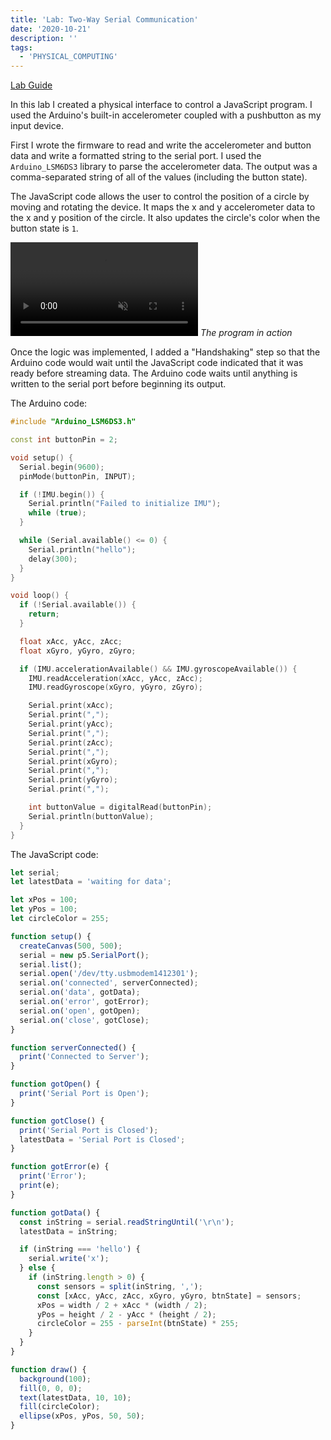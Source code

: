 ```yaml
---
title: 'Lab: Two-Way Serial Communication'
date: '2020-10-21'
description: ''
tags:
  - 'PHYSICAL_COMPUTING'
---
```


[Lab Guide](https://itp.nyu.edu/physcomp/labs/labs-serial-communication/two-way-duplex-serial-communication-using-p5js/)

In this lab I created a physical interface to control a JavaScript program. I used the Arduino's built-in accelerometer coupled with a pushbutton as my input device.

First I wrote the firmware to read and write the accelerometer and button data and write a formatted string to the serial port. I used the `Arduino_LSM6DS3` library to parse the accelerometer data. The output was a comma-separated string of all of the values (including the button state).

The JavaScript code allows the user to control the position of a circle by moving and rotating the device. It maps the x and y accelerometer data to the x and y position of the circle. It also updates the circle's color when the button state is `1`.

<p>
<video autoplay muted loop name="The program in action" src="IMG_6395.mp4"></video>
<em>The program in action</em>
</p>

Once the logic was implemented, I added a "Handshaking" step so that the Arduino code would wait until the JavaScript code indicated that it was ready before streaming data. The Arduino code waits until anything is written to the serial port before beginning its output.

The Arduino code:

```cpp
#include "Arduino_LSM6DS3.h"

const int buttonPin = 2;

void setup() {
  Serial.begin(9600);
  pinMode(buttonPin, INPUT);

  if (!IMU.begin()) {
    Serial.println("Failed to initialize IMU");
    while (true);
  }

  while (Serial.available() <= 0) {
    Serial.println("hello");
    delay(300);
  }
}

void loop() {
  if (!Serial.available()) {
    return;
  }

  float xAcc, yAcc, zAcc;
  float xGyro, yGyro, zGyro;

  if (IMU.accelerationAvailable() && IMU.gyroscopeAvailable()) {
    IMU.readAcceleration(xAcc, yAcc, zAcc);
    IMU.readGyroscope(xGyro, yGyro, zGyro);

    Serial.print(xAcc);
    Serial.print(",");
    Serial.print(yAcc);
    Serial.print(",");
    Serial.print(zAcc);
    Serial.print(",");
    Serial.print(xGyro);
    Serial.print(",");
    Serial.print(yGyro);
    Serial.print(",");

    int buttonValue = digitalRead(buttonPin);
    Serial.println(buttonValue);
  }
}
```

The JavaScript code:

```js
let serial;
let latestData = 'waiting for data';

let xPos = 100;
let yPos = 100;
let circleColor = 255;

function setup() {
  createCanvas(500, 500);
  serial = new p5.SerialPort();
  serial.list();
  serial.open('/dev/tty.usbmodem1412301');
  serial.on('connected', serverConnected);
  serial.on('data', gotData);
  serial.on('error', gotError);
  serial.on('open', gotOpen);
  serial.on('close', gotClose);
}

function serverConnected() {
  print('Connected to Server');
}

function gotOpen() {
  print('Serial Port is Open');
}

function gotClose() {
  print('Serial Port is Closed');
  latestData = 'Serial Port is Closed';
}

function gotError(e) {
  print('Error');
  print(e);
}

function gotData() {
  const inString = serial.readStringUntil('\r\n');
  latestData = inString;

  if (inString === 'hello') {
    serial.write('x');
  } else {
    if (inString.length > 0) {
      const sensors = split(inString, ',');
      const [xAcc, yAcc, zAcc, xGyro, yGyro, btnState] = sensors;
      xPos = width / 2 + xAcc * (width / 2);
      yPos = height / 2 - yAcc * (height / 2);
      circleColor = 255 - parseInt(btnState) * 255;
    }
  }
}

function draw() {
  background(100);
  fill(0, 0, 0);
  text(latestData, 10, 10);
  fill(circleColor);
  ellipse(xPos, yPos, 50, 50);
}
```
